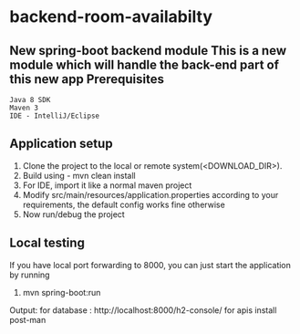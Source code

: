 # backend-room-availabilty
New spring-boot backend module 
This is a new module which will handle the back-end part of this new app
Prerequisites
---------------

    Java 8 SDK
    Maven 3
    IDE - IntelliJ/Eclipse

Application setup
----------------------
1. Clone the project to the local or remote system(<DOWNLOAD_DIR>).
2. Build using - mvn clean install
3. For IDE, import it like a normal maven project
4. Modify src/main/resources/application.properties according to your requirements, the default config works fine otherwise
5. Now run/debug the project

Local testing
----------------------
If you have local port forwarding to 8000, you can just start the application by running
1. mvn spring-boot:run

Output: for database : http://localhost:8000/h2-console/
for apis install post-man